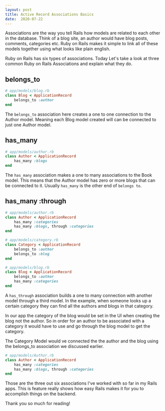 ```yaml
---
layout: post
title: Active Record Associations Basics
date:  2020-07-22
---
```


Associations are the way you tell Rails how models are related to each other in the database. Think of a blog site, an author would have blog posts, comments, categories etc. Ruby on Rails makes it simple to link all of these models together using what looks like plain english.

Ruby on Rails has six types of associations. Today Let's take a look at three common Ruby on Rails Associations and explain what they do.

## belongs_to
```ruby
# app/models/blog.rb
class Blog < ApplicationRecord
    belongs_to :author
end
```

The `belongs_to` association here creates a one to one connection to the Author model. Meaning each Blog model created will can be connected to just one Author model.

## has_many
```ruby
# app/models/author.rb
class Author < ApplicationRecord
    has_many :blogs
end
```

The `has_many` association makes a one to many associations to the Book model. This means that the Author model has zero or more blogs that can be connected to it. Usually `has_many` is the other end of `belongs to`. 

## has_many :through
```ruby
# app/models/author.rb
class Author < ApplicationRecord
    has_many :categories
    has_many :blogs, through :categories
end

# app/models/category.rb
class Category < ApplicationRecord
    belongs_to :author 
    belongs_to :blog
end

# app/models/blog.rb
class Blog < ApplicationRecord
    belongs_to :author
    has_many :categories
end
```
A `has_through` association builds a one to many connection with another model through a third model. In the example, when someone looks up a certain category they can find all the authors amd blogs in that category. 

In our app the category of the blog would be set in the UI when creating the blog not the author. So in order for an author to be associated with a category it would have to use and go through the blog model to get the category. 

The Category Model would ve connected the the author and the blog using the belongs_to association we discussed earlier.

```ruby
# app/models/Author.rb
class Author < ApplicationRecord
    has_many :categories
    has_many :blogs, through :categories
end
```

Those are the three out six associations I've worked with so far in my Rails apps. This is feature really shows how easy Rails makes it for you to accomplish things on the backend.

Thank you so much for reading!